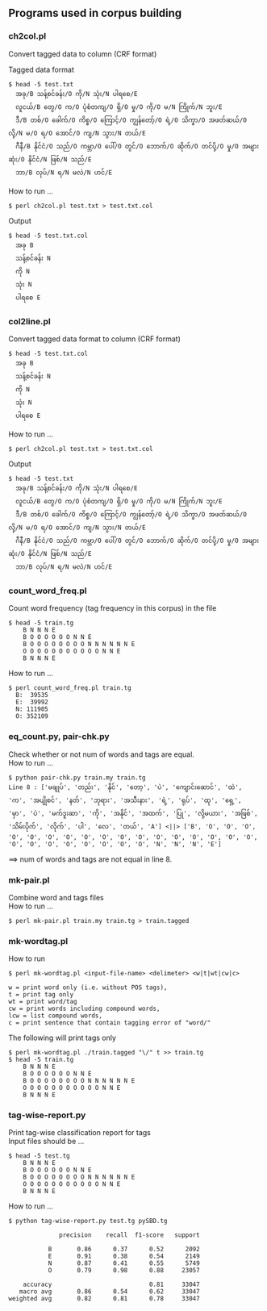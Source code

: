 ## Programs used in corpus building

### ch2col.pl

Convert tagged data to column (CRF format)
<br/>

Tagged data format
```
$ head -5 test.txt
  အခု/B သန့်စင်ခန်း/O ကို/N သုံး/N ပါရစေ/E
  လူငယ်/B တွေ/O က/O ပုံစံတကျ/O ရှိ/O မှု/O ကို/O မ/N ကြိုက်/N ဘူး/E
  ဒီ/B တစ်/O ခေါက်/O ကိစ္စ/O ကြောင့်/O ကျွန်တော့်/O ရဲ့/O သိက္ခာ/O အဖတ်ဆယ်/O လို့/N မ/O ရ/O အောင်/O ကျ/N သွား/N တယ်/E
  ဂီနီ/B နိုင်ငံ/O သည်/O ကမ္ဘာ/O ပေါ်/O တွင်/O ဘောက်/O ဆိုက်/O တင်ပို့/O မှု/O အများဆုံး/O နိုင်ငံ/N ဖြစ်/N သည်/E
  ဘာ/B လုပ်/N ရ/N မလဲ/N ဟင်/E
```
How to run ...
```
$ perl ch2col.pl test.txt > test.txt.col
```
Output
```
$ head -5 test.txt.col 
  အခု B
  သန့်စင်ခန်း N
  ကို N
  သုံး N
  ပါရစေ E
```

### col2line.pl

Convert tagged data format to column (CRF format) 
<br/>
```
$ head -5 test.txt.col 
  အခု B
  သန့်စင်ခန်း N
  ကို N
  သုံး N
  ပါရစေ E
```
How to run ...
```
$ perl ch2col.pl test.txt > test.txt.col
```
Output
```
$ head -5 test.txt
  အခု/B သန့်စင်ခန်း/O ကို/N သုံး/N ပါရစေ/E
  လူငယ်/B တွေ/O က/O ပုံစံတကျ/O ရှိ/O မှု/O ကို/O မ/N ကြိုက်/N ဘူး/E
  ဒီ/B တစ်/O ခေါက်/O ကိစ္စ/O ကြောင့်/O ကျွန်တော့်/O ရဲ့/O သိက္ခာ/O အဖတ်ဆယ်/O လို့/N မ/O ရ/O အောင်/O ကျ/N သွား/N တယ်/E
  ဂီနီ/B နိုင်ငံ/O သည်/O ကမ္ဘာ/O ပေါ်/O တွင်/O ဘောက်/O ဆိုက်/O တင်ပို့/O မှု/O အများဆုံး/O နိုင်ငံ/N ဖြစ်/N သည်/E
  ဘာ/B လုပ်/N ရ/N မလဲ/N ဟင်/E
```

### count_word_freq.pl

Count word frequency (tag frequency in this corpus) in the file
<br/>
```
$ head -5 train.tg
	B N N N E
	B O O O O O O N N E
	B O O O O O O O O N N N N N N E
	O O O O O O O O O O O N N E
	B N N N E
```
How to run ...
```
$ perl count_word_freq.pl train.tg
  B:  39535
  E:  39992
  N: 111905
  O: 352109
```

### eq_count.py, pair-chk.py

Check whether or not num of words and tags are equal.
<br/>
How to run ...
```
$ python pair-chk.py train.my train.tg
Line 8 : ['မချုပ်', 'တည်း', 'နိုင်', 'တော့', 'ပဲ', 'ကျောင်းဆောင်', 'ထဲ', 'က', 'အပျိုစင်', 'နတ်', 'ဘုရား', 'အသီးနား', 'ရဲ့', 'ရုပ်', 'ထု', 'ရှေ့', 'မှာ', 'ပဲ', 'မက်ဒူးဆာ', 'ကို', 'အနိုင်', 'အထက်', 'ပြု', 'လို့မယား', 'အဖြစ်', 'သိမ်းပိုက်', 'လိုက်', 'ပါ', 'လေ', 'တယ်', 'A'] <||> ['B', 'O', 'O', 'O', 'O', 'O', 'O', 'O', 'O', 'O', 'O', 'O', 'O', 'O', 'O', 'O', 'O', 'O', 'O', 'O', 'O', 'O', 'O', 'O', 'O', 'O', 'N', 'N', 'N', 'E']
```
==> num of words and tags are not equal in line 8.

### mk-pair.pl

Combine word and tags files <br/>
How to run ...
```
$ perl mk-pair.pl train.my train.tg > train.tagged
```

### mk-wordtag.pl

How to run
```
$ perl mk-wordtag.pl <input-file-name> <delimeter> <w|t|wt|cw|c> 
```
```
w = print word only (i.e. without POS tags), 
t = print tag only
wt = print word/tag
cw = print words including compound words,
lcw = list compound words, 
c = print sentence that contain tagging error of "word/" 
```
The following will print tags only
```
$ perl mk-wordtag.pl ./train.tagged "\/" t >> train.tg
$ head -5 train.tg
	B N N N E
	B O O O O O O N N E
	B O O O O O O O O N N N N N N E
	O O O O O O O O O O O N N E
	B N N N E
```

### tag-wise-report.py

Print tag-wise classification report for tags <br/>
Input files should be ...
```
$ head -5 test.tg
	B N N N E
	B O O O O O O N N E
	B O O O O O O O O N N N N N N E
	O O O O O O O O O O O N N E
	B N N N E
```
How to run ...
```
$ python tag-wise-report.py test.tg pySBD.tg

              precision    recall  f1-score   support

           B       0.86      0.37      0.52      2092
           E       0.91      0.38      0.54      2149
           N       0.87      0.41      0.55      5749
           O       0.79      0.98      0.88     23057

    accuracy                           0.81     33047
   macro avg       0.86      0.54      0.62     33047
weighted avg       0.82      0.81      0.78     33047
```



